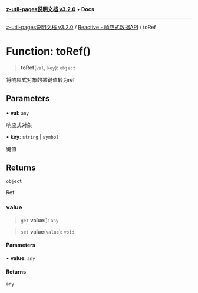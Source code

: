 [**z-util-pages说明文档 v3.2.0**](../../../README.md) • **Docs**

***

[z-util-pages说明文档 v3.2.0](../../../globals.md) / [Reactive - 响应式数据API](../README.md) / toRef

# Function: toRef()

> **toRef**(`val`, `key`): `object`

将响应式对象的某键值转为ref

## Parameters

• **val**: `any`

响应式对象

• **key**: `string` \| `symbol`

键值

## Returns

`object`

Ref

### value

> `get` **value**(): `any`

> `set` **value**(`value`): `void`

#### Parameters

• **value**: `any`

#### Returns

`any`
